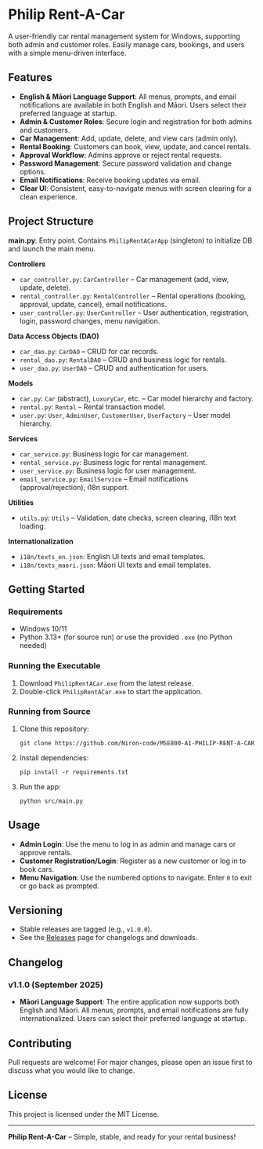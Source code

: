 # Philip Rent-A-Car

A user-friendly car rental management system for Windows, supporting both admin and customer roles. Easily manage cars, bookings, and users with a simple menu-driven interface.

## Features
- **English & Māori Language Support**: All menus, prompts, and email notifications are available in both English and Māori. Users select their preferred language at startup.
- **Admin & Customer Roles**: Secure login and registration for both admins and customers.
- **Car Management**: Add, update, delete, and view cars (admin only).
- **Rental Booking**: Customers can book, view, update, and cancel rentals.
- **Approval Workflow**: Admins approve or reject rental requests.
- **Password Management**: Secure password validation and change options.
- **Email Notifications**: Receive booking updates via email.
- **Clear UI**: Consistent, easy-to-navigate menus with screen clearing for a clean experience.

## Project Structure

**main.py**: Entry point. Contains `PhilipRentACarApp` (singleton) to initialize DB and launch the main menu.

**Controllers**
- `car_controller.py`: `CarController` – Car management (add, view, update, delete).
- `rental_controller.py`: `RentalController` – Rental operations (booking, approval, update, cancel), email notifications.
- `user_controller.py`: `UserController` – User authentication, registration, login, password changes, menu navigation.

**Data Access Objects (DAO)**
- `car_dao.py`: `CarDAO` – CRUD for car records.
- `rental_dao.py`: `RentalDAO` – CRUD and business logic for rentals.
- `user_dao.py`: `UserDAO` – CRUD and authentication for users.

**Models**
- `car.py`: `Car` (abstract), `LuxuryCar`, etc. – Car model hierarchy and factory.
- `rental.py`: `Rental` – Rental transaction model.
- `user.py`: `User`, `AdminUser`, `CustomerUser`, `UserFactory` – User model hierarchy.

**Services**
- `car_service.py`: Business logic for car management.
- `rental_service.py`: Business logic for rental management.
- `user_service.py`: Business logic for user management.
- `email_service.py`: `EmailService` – Email notifications (approval/rejection), i18n support.

**Utilities**
- `utils.py`: `Utils` – Validation, date checks, screen clearing, i18n text loading.

**Internationalization**
- `i18n/texts_en.json`: English UI texts and email templates.
- `i18n/texts_maori.json`: Māori UI texts and email templates.

## Getting Started

### Requirements
- Windows 10/11
- Python 3.13+ (for source run) or use the provided `.exe` (no Python needed)

### Running the Executable
1. Download `PhilipRentACar.exe` from the latest release.
2. Double-click `PhilipRentACar.exe` to start the application.

### Running from Source
1. Clone this repository:
   ```
   git clone https://github.com/Niron-code/MSE800-A1-PHILIP-RENT-A-CAR
   ```
2. Install dependencies:
   ```
   pip install -r requirements.txt
   ```
3. Run the app:
   ```
   python src/main.py
   ```

## Usage
- **Admin Login**: Use the menu to log in as admin and manage cars or approve rentals.
- **Customer Registration/Login**: Register as a new customer or log in to book cars.
- **Menu Navigation**: Use the numbered options to navigate. Enter `0` to exit or go back as prompted.

## Versioning
- Stable releases are tagged (e.g., `v1.0.0`).
- See the [Releases](https://github.com/Niron-code/MSE800-A1-PHILIP-RENT-A-CAR/releases) page for changelogs and downloads.

## Changelog

### v1.1.0 (September 2025)
- **Māori Language Support**: The entire application now supports both English and Māori. All menus, prompts, and email notifications are fully internationalized. Users can select their preferred language at startup.

## Contributing
Pull requests are welcome! For major changes, please open an issue first to discuss what you would like to change.

## License
This project is licensed under the MIT License.

---

**Philip Rent-A-Car** – Simple, stable, and ready for your rental business!
